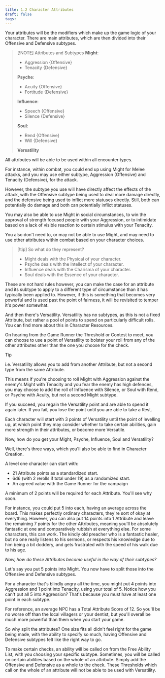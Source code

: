 ```yaml
---
title: 1.2 Character Attributes
draft: false
tags:
---
```


Your attributes will be the modifiers which make up the game logic of your character.
There are main attributes, which are then divided into their Offensive and Defensive subtypes.

> [!NOTE] Attributes and Subtypes
> **Might**:
> - Aggression {Offensive}
> - Tenacity {Defensive}
> 
> **Psyche**:
> - Acuity {Offensive}
> - Fortitude {Defensive}
> 
> **Influence**:
> - Speech {Offensive}
> - Silence {Defensive}
> 
> **Soul**:
> - Rend {Offensive}
> - Will {Defensive}
>   
> **Versatility**

All attributes will be able to be used within all encounter types.

For instance, within combat, you could end up using Might for Melee attacks, and you may use either subtype, Aggression (Offensive) and Tenacity (Defensive), for the attack.

However, the subtype you use will have directly affect the effects of the attack, with the Offensive subtype being used to deal more damage directly, and the defensive being used to inflict more statuses directly. Still, both can potentially do damage and both can potentially inflict statuses.

You may also be able to use Might in social circumstances, to win the approval of strength focused people with your Aggression, or to intimidate based on a lack of visible reaction to certain stimulus with your Tenacity.

You also don't need to, or may not be able to use Might, and may need to use other attributes within combat based on your character choices.

> [!tip] So what do they represent?
> 
> - Might deals with the Physical of your character.
> - Psyche deals with the Intellect of your character.
> - Influence deals with the Charisma of your character.
> - Soul deals with the Essence of your character.

These are not hard rules however, you can make the case for an attribute and its subtype to apply to a different type of circumstance than it has typically been applied to. However, if this is something that becomes very powerful and is used past the point of fairness, it will be revisited to temper it's power somewhat.

And then there's Versatility. Versatility has no subtypes, as this is not a fixed Attribute, but rather a pool of points to spend on particularly difficult rolls. You can find more about this in Character Resources.

On hearing from the Game Runner the Threshold or Contest to meet, you can choose to use a point of Versatility to bolster your roll from any of the other attributes other than the one you choose for the check. 

> [!tip] 
> i.e. Versatility allows you to add from another Attribute, but not a second type from the same Attribute.

This means if you're choosing to roll Might with Aggression against the enemy's Might with Tenacity and you fear the enemy has high defences, you may choose to add the roll of Influence with Silence, or Soul with Rend, or Psyche with Acuity, but not a second Might subtype.

If you succeed, you regain the Versatility point and are able to spend it again later. If you fail, you lose the point until you are able to take a Rest.

Each character will start with 3 points of Versatility until the point of levelling up, at which point they may consider whether to take certain abilities, gain more strength in their attributes, or become more Versatile.

Now, how do you get your Might, Psyche, Influence, Soul and Versatility?

Well, there's three ways, which you'll also be able to find in Character Creation.

A level one character can start with:
- 21 Attribute points as a standardized start.
- 6d6 (with 2 rerolls if total under 19) as a randomized start.
- An agreed value with the Game Runner for the campaign

A minimum of 2 points will be required for each Attribute. You'll see why soon.

For instance, you could put 5 into each, having an average across the board. This makes perfectly ordinary characters, they're sort of okay at everything.
However, you can also put 14 points into 1 Attribute and leave the remaining 7 points for the other Attributes, meaning you'll be absolutely fantastic at one and comparatively rubbish at everything else. For some characters, this can work. The kindly old preacher who is a fantastic healer, but no one really listens to his sermons, or respects his knowledge due to him being a bit doddery, and gets frustrated with the speed of his walk due to his age.

_Now, how do these Attributes become useful in the way of their subtypes?_ 

Let's say you put 5 points into Might. You now have to split those into the Offensive and Defensive subtypes.

For a character that's blindly angry all the time, you might put 4 points into Aggression and 1 point into Tenacity, using your total of 5. Notice how you can't put all 5 into Aggression?
That's because you must have at least one point in each subtype. 

For reference, an average NPC has a Total Attribute Score of 12. So you'll be no worse off than the local villagers or your dentist, but you'll overall be much more powerful than them when you start your game.

So why split the attributes? One size fits all didn't feel right for the game being made, with the ability to specify so much, having Offensive and Defensive subtypes felt like the right way to go. 

To make certain checks, an ability will be called on from the Free Ability List, with you choosing your specific subtype. Sometimes, you will be called on certain abilities based on the whole of an attribute. Simply add the Offensive and Defensive as a whole to the check. These Thresholds which call on the whole of an attribute will not be able to be used with Versatility.




